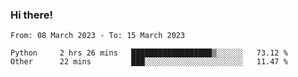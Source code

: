 ### Hi there!

<!--START_SECTION:waka-->

```text
From: 08 March 2023 - To: 15 March 2023

Python     2 hrs 26 mins   ██████████████████▒░░░░░░   73.12 %
Other      22 mins         ███░░░░░░░░░░░░░░░░░░░░░░   11.47 %
```

<!--END_SECTION:waka-->
